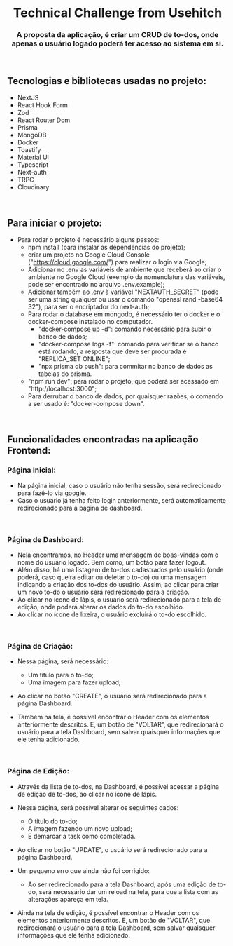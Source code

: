 <h1 align="center">
  Technical Challenge from Usehitch
</h1>
<h3 align="center">
  A proposta da aplicação, é criar um CRUD de to-dos, onde apenas o usuário logado poderá ter acesso ao sistema em si.
</h3>
<br/>

## **Tecnologias e bibliotecas usadas no projeto:**
- NextJS
- React Hook Form
- Zod
- React Router Dom
- Prisma
- MongoDB
- Docker
- Toastify
- Material Ui
- Typescript
- Next-auth
- TRPC
- Cloudinary


<br/>

## **Para iniciar o projeto:**
- Para rodar o projeto é necessário alguns passos:
  - npm install (para instalar as dependências do projeto);
  - criar um projeto no Google Cloud Console ("https://cloud.google.com/") para realizar o login via Google;
  - Adicionar no .env as variáveis de ambiente que receberá ao criar o ambiente no Google Cloud (exemplo da nomenclatura das variáveis, pode ser encontrado no arquivo .env.example);
  - Adicionar também ao .env à variável "NEXTAUTH_SECRET" (pode ser uma string qualquer ou usar o comando "openssl rand -base64 32"), para ser o encriptador do next-auth;
  - Para rodar o database em mongodb, é necessário ter o docker e o docker-compose instalado no computador.
    - "docker-compose up -d": comando necessário para subir o banco de dados;
    - "docker-compose logs -f": comando para verificar se o banco está rodando, a resposta que deve ser procurada é "REPLICA_SET ONLINE";
    - "npx prisma db push": para commitar no banco de dados as tabelas do prisma.
  - "npm run dev": para rodar o projeto, que poderá ser acessado em "http://localhost:3000";
  - Para derrubar o banco de dados, por quaisquer razões, o comando a ser usado é: "docker-compose down".

<br/>

## **Funcionalidades encontradas na aplicação Frontend:**

### Página Inicial:
- Na página inicial, caso o usuário não tenha sessão, será redirecionado para fazê-lo via google.
- Caso o usuário já tenha feito login anteriormente, será automaticamente redirecionado para a página de dashboard.

<br/>

### Página de Dashboard:
- Nela encontramos, no Header uma mensagem de boas-vindas com o nome do usuário logado. Bem como, um botão para fazer logout.
- Além disso, há uma listagem de to-dos cadastrados pelo usuário (onde poderá, caso queira editar ou deletar o to-do) ou uma mensagem indicando a criação dos to-dos do usuário. Assim, ao clicar para criar um novo to-do o usuário será redirecionado para a criação.
- Ao clicar no ícone de lápis, o usuário será redirecionado para a tela de edição, onde poderá alterar os dados do to-do escolhido.
- Ao clicar no ícone de lixeira, o usuário excluirá o to-do escolhido.

<br/>

### Página de Criação:
- Nessa página, será necessário:
  - Um título para o to-do;
  - Uma imagem para fazer upload;

- Ao clicar no botão "CREATE", o usuário será redirecionado para a página Dashboard.
- Também na tela, é possível encontrar o Header com os elementos anteriormente descritos. E, um botão de "VOLTAR", que redirecionará o usuário para a tela Dashboard, sem salvar quaisquer informações que ele tenha adicionado.

<br/>

### Página de Edição:
- Através da lista de to-dos, na Dashboard, é possível acessar a página de edição de to-dos, ao clicar no ícone de lápis.
- Nessa página, será possível alterar os seguintes dados:
  - O título do to-do;
  - A imagem fazendo um novo upload;
  - E demarcar a task como completada.

- Ao clicar no botão "UPDATE", o usuário será redirecionado para a página Dashboard.
- Um pequeno erro que ainda não foi corrigido:
  - Ao ser redirecionado para a tela Dashboard, após uma edição de to-do, será necessário dar um reload na tela, para que a lista com as alterações apareça em tela.
- Ainda na tela de edição, é possível encontrar o Header com os elementos anteriormente descritos. E, um botão de "VOLTAR", que redirecionará o usuário para a tela Dashboard, sem salvar quaisquer informações que ele tenha adicionado.
